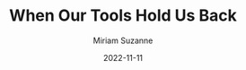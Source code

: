 ---
title: When Our Tools Hold Us Back
url: https://www.oddbird.net/2022/11/11/platform-tools/
date: "2022-11-11"
author: Miriam Suzanne
---
